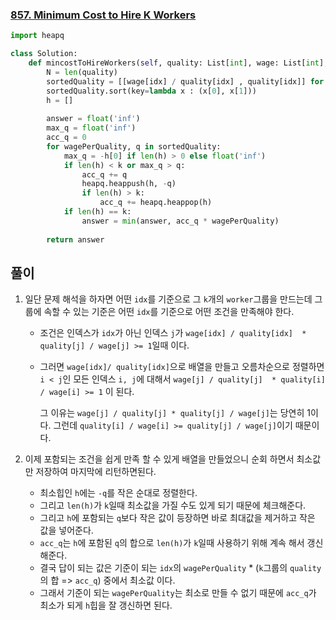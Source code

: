 ### [857. Minimum Cost to Hire K Workers](https://leetcode.com/problems/minimum-cost-to-hire-k-workers)

```python
import heapq

class Solution:
    def mincostToHireWorkers(self, quality: List[int], wage: List[int], k: int) -> float:
        N = len(quality)
        sortedQuality = [[wage[idx] / quality[idx] , quality[idx]] for idx in range(N)]
        sortedQuality.sort(key=lambda x : (x[0], x[1]))
        h = []
        
        answer = float('inf')
        max_q = float('inf')
        acc_q = 0
        for wagePerQuality, q in sortedQuality:
            max_q = -h[0] if len(h) > 0 else float('inf')
            if len(h) < k or max_q > q:
                acc_q += q
                heapq.heappush(h, -q)
                if len(h) > k:
                    acc_q += heapq.heappop(h)
            if len(h) == k:
                answer = min(answer, acc_q * wagePerQuality)
        
        return answer
```

## 풀이

1. 일단 문제 해석을 하자면 어떤 `idx`를 기준으로 그 `k`개의 `worker`그룹을 만드는데 그룹에 속할 수 있는 기준은 어떤 `idx`를 기준으로 어떤 조건을 만족해야 한다.

   - 조건은 인덱스가 `idx`가 아닌 인덱스 `j`가  `wage[idx] / quality[idx]  * quality[j] / wage[j] >= 1`일때 이다.

   - 그러면 `wage[idx]/ quality[idx]`으로 배열을 만들고 오름차순으로 정렬하면 `i < j`인 모든 인덱스 `i, j`에 대해서 `wage[j] / quality[j]  * quality[i] / wage[i] >= 1` 이 된다. 

     그 이유는 `wage[j] / quality[j] * quality[j] / wage[j]`는 당연히 1이다. 그런데 `quality[i] / wage[i] >= quality[j] / wage[j]`이기 때문이다. 

2. 이제 포함되는 조건을 쉽게 만족 할 수 있게 배열을 만들었으니 순회 하면서 최소값만 저장하여 마지막에 리턴하면된다.

   - 최소힙인 `h`에는 `-q`를 작은 순대로 정렬한다. 
   - 그리고 `len(h)`가 `k`일때 최소값을 가질 수도 있게 되기 때문에 체크해준다.
   - 그리고 `h`에 포함되는 `q`보다 작은 값이 등장하면 바로 최대값을 제거하고 작은 값을 넣어준다.
   - `acc_q`는 `h`에 포함된 `q`의 합으로 `len(h)`가 `k`일때 사용하기 위해 계속 해서 갱신해준다.
   - 결국 답이 되는 값은 기준이 되는 `idx`의 `wagePerQuality` * (`k`그룹의 `quality`의 합 => `acc_q`) 중에서 최소값 이다.
   - 그래서 기준이 되는 `wagePerQuality`는 최소로 만들 수 없기 때문에  `acc_q`가 최소가 되게 `h`힙을 잘 갱신하면 된다.